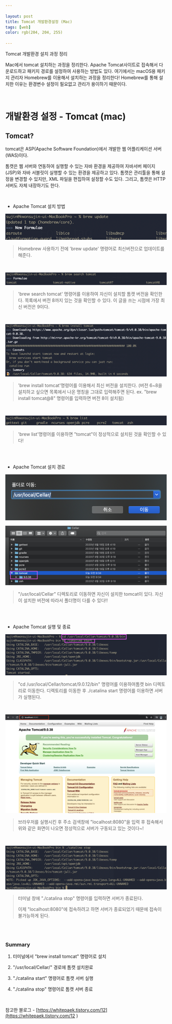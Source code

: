 ```yaml
---

layout: post
title: Tomcat 개발환경설정 (Mac)
tags: [web]
color: rgb(204, 204, 255)

---
```


Tomcat 개발환경 설치 과정 정리

Mac에서 tomcat 설치하는 과정을 정리한다. Apache Tomcat사이트로 접속해서 다운로드하고 패키지 경로를 설정하여 사용하는 방법도 있다. 여기에서는 macOS용 패키지 관리자 Homebrew를 이용해서 설치하는 과정을 정리한다! Homebrew를 통해 설치한 이유는 환경변수 설정이 필요없고 관리가 용이하기 때문이다. 

<br>

# 개발환경 설정 - Tomcat (mac)

## Tomcat? 

tomcat은 ASP(Apache Software Foundation)에서 개발한 웹 어플리케이션 서버(WAS)이다. 

톰캣은 웹 서버와 연동하여 실행할 수 있는 자바 환경을 제공하여 자바서버 페이지 (JSP)와 자바 서블릿이 실행할 수 있는 환경을 제공하고 있다. 톰캣은 관리툴을 통해 설정을 변경할 수 있지만, XML 파일을 편집하여 설정할 수도 있다. 그리고, 톰캣은 HTTP 서버도 자체 내장하기도 한다.

<br>

- Apache Tomcat 설치 방법

![br-up](/assets/img/pp1/br-up.png)

> Homebrew 사용하기 전에 'brew update' 명령어로 최신버전으로 업데이트를 해준다. 

<br>

![br-search](/assets/img/pp1/br-search.png)

> 'brew search tomcat' 명령어를 이용하여 자신이 설치할 톰캣 버전을 확인한다. 목록에서 버전 8까지 있는 것을 확인할 수 있다. 이 글을 쓰는 시점에 가장 최신 버전은 9이다. 

<br>

![br-stop](/assets/img/pp1/inst-tom.png)

> 'brew install tomcat'명령어를 이용해서 최신 버전을 설치한다. (버전 6~8을 설치하고 싶으면 목록에서 나온 명칭을 그대로 입력해주면 된다. ex. "brew install tomcat@8" 명령어를 입력하면 버전 8이 설치됨)

<br>

![br-li](/assets/img/pp1/br-li.png)

> 'brew list'명령어를 이용하면 "tomcat"이 정상적으로 설치된 것을 확인할 수 있다!

<br>

<br>

- Apache Tomcat 설치 경로

![tom-fol](/assets/img/pp1/tom-fol.png)

![cellar](/assets/img/pp1/cellar.png)

> "/usr/local/Cellar" 디렉토리로 이동하면 자신이 설치한 tomcat이 있다. 자신이 설치한 버전에 따라서 폴더명이 다를 수 있다!! 

<br>

<br>

- Apache Tomcat 실행 및 종료

![tom-start](/assets/img/pp1/tom-start.png)

> "cd /usr/local/Cellar/tomcat/9.0.12/bin" 명령어를 이용하여톰캣 bin 디렉토리로 이동한다. 디렉토리를 이동한 후 ./catalina start 명령어를 이용하면 서버가 실행된다. 

<br>

![localh](/assets/img/pp1/localh.png)

> 브라우저를 실행시킨 후 주소 검색창에 "localhost:8080"을 입력 후 접속해서 위와 같은 화면이 나오면 정상적으로 서버가 구동되고 있는 것이다~!

<br>

![br-stop](/assets/img/pp1/br-stop.png)

> 터미널 창에 "./catalina stop" 명령어를 입력하면 서버가 종료된다. 
>
> 이제 "localhost:8080"에 접속하려고 하면 서버가 종료되었기 때문에 접속이 불가능하게 된다. 

<br>

<br>

### Summary

1. 터미널에서 "brew install tomcat" 명령어로 설치 

2. "/usr/local/Cellar/" 경로에 톰캣 설치완료

3. "./catalina start" 명령어로 톰캣 서버 실행

4. "./catalina stop" 명령어로 톰캣 서버 종료

<br>

참고한 블로그 - [https://whitepaek.tistory.com/12](https://whitepaek.tistory.com/12 ) 

